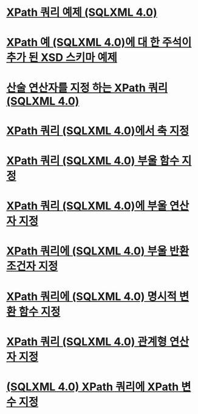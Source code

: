 # [XPath 쿼리 예제 (SQLXML 4.0)](sample-xpath-queries-sqlxml-4-0.md)

# [XPath 예 (SQLXML 4.0)에 대 한 주석이 추가 된 XSD 스키마 예제](sample-annotated-xsd-schema-for-xpath-examples-sqlxml-4-0.md)
# [산술 연산자를 지정 하는 XPath 쿼리 (SQLXML 4.0)](specifying-arithmetic-operators-in-xpath-queries-sqlxml-4-0.md)
# [XPath 쿼리 (SQLXML 4.0)에서 축 지정](specifying-axes-in-xpath-queries-sqlxml-4-0.md)
# [XPath 쿼리 (SQLXML 4.0) 부울 함수 지정](specifying-boolean-functions-in-xpath-queries-sqlxml-4-0.md)
# [XPath 쿼리 (SQLXML 4.0)에 부울 연산자 지정](specifying-boolean-operators-in-xpath-queries-sqlxml-4-0.md)
# [XPath 쿼리에 (SQLXML 4.0) 부울 반환 조건자 지정](specifying-boolean-valued-predicates-in-xpath-queries-sqlxml-4-0.md)
# [XPath 쿼리에 (SQLXML 4.0) 명시적 변환 함수 지정](specifying-explicit-conversion-functions-in-xpath-queries-sqlxml-4-0.md)
# [XPath 쿼리 (SQLXML 4.0) 관계형 연산자 지정](specifying-relational-operators-in-xpath-queries-sqlxml-4-0.md)
# [(SQLXML 4.0) XPath 쿼리에 XPath 변수 지정](specifying-xpath-variables-in-xpath-queries-sqlxml-4-0.md)
